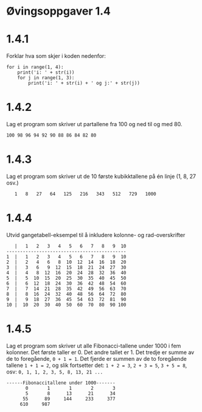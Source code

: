 # Øvingsoppgaver 1.4

# 1.4.1
Forklar hva som skjer i koden nedenfor:
```
for i in range(1, 4):
    print('i: ' + str(i))
    for j in range(1, 3):
        print('i: ' + str(i) + ' og j:' + str(j))
```

# 1.4.2
Lag et program som skriver ut partallene fra 100 og ned til og med 80.
```
100 98 96 94 92 90 88 86 84 82 80
```

# 1.4.3
Lag et program som skriver ut de 10 første kubikktallene på én linje (1, 8, 27 osv.)
```
   1   8   27   64   125   216   343   512   729   1000
```

# 1.4.4
Utvid gangetabell-eksempel til å inkludere kolonne- og rad-overskrifter
```
   |   1   2   3   4   5   6   7   8   9  10
--------------------------------------------
1  |   1   2   3   4   5   6   7   8   9  10
2  |   2   4   6   8  10  12  14  16  18  20
3  |   3   6   9  12  15  18  21  24  27  30
4  |   4   8  12  16  20  24  28  32  36  40
5  |   5  10  15  20  25  30  35  40  45  50
6  |   6  12  18  24  30  36  42  48  54  60
7  |   7  14  21  28  35  42  49  56  63  70
8  |   8  16  24  32  40  48  56  64  72  80
9  |   9  18  27  36  45  54  63  72  81  90
10 |  10  20  30  40  50  60  70  80  90 100
```

# 1.4.5
Lag et program som skriver ut alle Fibonacci-tallene under 1000 i fem kolonner. Det første taller er 0. Det andre tallet
er 1. Det tredje er summe av de to foregående, ``0 + 1 = 1``. Det fjerde er summen av de to foregående tallene ``1 + 1 = 2``, 
og slik fortsetter det: ``1 + 2 = 3``, ``2 + 3 = 5``, ``3 + 5 = 8``, osv: ``0, 1, 1, 2, 3, 5, 8, 13, 21 ...``
```
------Fibonaccitallene under 1000-------
       0       1       1       2       3
       5       8      13      21      34
      55      89     144     233     377
     610     987
```
